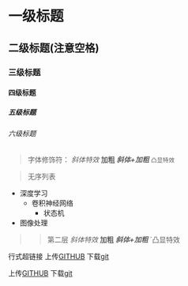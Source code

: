 # 一级标题
## 二级标题(注意空格)
### 三级标题
#### 四级标题
##### 五级标题
###### 六级标题

> 字体修饰符：
*斜体特效*
**加粗**
***斜体+加粗***
`凸显特效`

>无序列表
* 深度学习
	* 卷积神经网络
		* 状态机
* 图像处理

>> 第二层
*斜体特效*
**加粗**
***斜体+加粗***
`凸显特效

行式超链接
上传[GITHUB](https://github.com "上传") 下载[git](https://github.com/git/git "下载")


上传[GITHUB][1] 下载[git][2]

[1]:https://github.com 
[2]:https://github.com/git/git 



